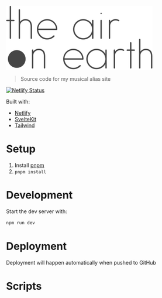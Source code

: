 [![The Air on Earth logo](static/docs-logo.svg)](https://theaironearth.com)

> Source code for my musical alias site

[![Netlify Status](https://api.netlify.com/api/v1/badges/4c271601-122f-41d0-b061-28feabb7d1d5/deploy-status)](https://app.netlify.com/sites/theaironearth-next/deploys)

Built with:

- [Netlify](https://www.netlify.com)
- [SvelteKit](https://sapper.svelte.dev/)
- [Tailwind](https://tailwindcss.com/)

# Setup

1. Install [pnpm](https://pnpm.io/)
2. `pnpm install`

# Development

Start the dev server with:

```bash
npm run dev
```

# Deployment

Deployment will happen automatically when pushed to GitHub

# Scripts
